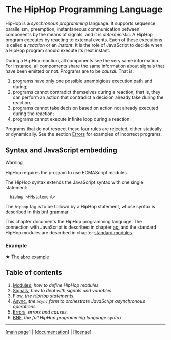 The HipHop Programming Language
===============================

HipHop is a _synchronous programming_ language. It supports sequence,
parallelism, preemption, instantaneous communication between components
by the means of signals, and it is _deterministic_. A HipHop program 
executes by reacting to external events. Each of these executions is called
a _reaction_ or an _instant_. It is the role of JavaScript to decide when
a HipHop program should execute its next instant. 

During a HipHop reaction, all components see the very same
information.  For instance, all compoments share the same information
about signals that have been emitted or not. Programs are to be _causal_.
That is:

  1. programs have only one possible unambigious execution path and during;
  2. programs cannot contradict themselves during a reaction, that is, they
  can perform an action that contradict a decision already take during the
  reaction;
  3. programs cannot take decision based on action not already executed during
  the reaction;
  4. programs cannot execute infinite loop during a reaction.
  
Programs that do not respect these four rules are rejected, either 
statically or dynamically. See the section [Errors](./lang/error.md)
for examples of incorrect programs.


Syntax and JavaScript embedding
-------------------------------

> [!WARNING]
> HipHop requires the program to use ECMAScript modules.

The HipHop syntax extends the JavaScript syntax with one single
statement:

```ebnf
  hiphop <HHstatement>
```

The `hiphop` tag is to be followd by a HipHop statement, whose
syntax is described in this [bnf grammar](syntax/hiphop.bnf).

This chapter documents the HipHop programming language.  The
connection with JavaScript is described in chapter [api](./api.md) and
the standard HipHop modules are described in chapter [standard
modules](./stdmod.md).


### Example ###

&#x2605; [The abro example](../../test/abro.hh.js)


<!-- github -->
Table of contents
-----------------

  1. [Modules](./module.md), _how to define HipHop modules._
  2. [Signals](./signal.md), _how to deal with signals and variables._
  3. [Flow](./flow.md), _the HipHop statements._
  4. [Async](./async.md), _the `async` form to orchestrate JavaScript asynchronous operations._
  5. [Errors](./error.md), _errors and causes._
  6. [BNF](../syntax/hiphop.bnf), _the full HipHop programming language syntax._

<!-- /github -->

- - - - - - - - - - - - - - - - - - - - - - - - - - - 
[[main page]](../README.md) | [[documentation]](./README.md) | [[license]](./license.md)
